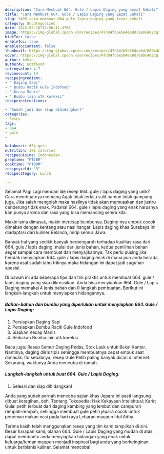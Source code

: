 ```yaml
---
description: "Cara Membuat 664. Gule / Lapis Daging yang Lezat Sekali"
title: "Cara Membuat 664. Gule / Lapis Daging yang Lezat Sekali"
slug: 1405-cara-membuat-664-gule-lapis-daging-yang-lezat-sekali
category: Uncategorized
date: 2022-08-18T12:56:11.476Z
image: https://img-global.cpcdn.com/recipes/47d84fb5e564ea0d/680x482cq70/664-gule-lapis-daging-foto-resep-utama.jpg
hideToc: false
enableToc: true
enableTocContent: false
thumbnail: https://img-global.cpcdn.com/recipes/47d84fb5e564ea0d/680x482cq70/664-gule-lapis-daging-foto-resep-utama.jpg
cover: https://img-global.cpcdn.com/recipes/47d84fb5e564ea0d/680x482cq70/664-gule-lapis-daging-foto-resep-utama.jpg
author: Admin
authorAv: notfound
ratingvalue: 4.7
reviewcount: 14
recipeingredient:
- " Daging Sapi"
- " Bumbu Racik Gule Indofood"
- " Kecap Manis"
- " Bumbu lain utk koreksi"
recipeinstructions:

- "Sudah jadi dan siap dihidangkan!"
categories:
- Resep
tags:
- 664
- gule
- 

katakunci: 664 gule  
nutrition: 171 calories
recipecuisine: Indonesian
preptime: "PT28M"
cooktime: "PT39M"
recipeyield: "3"
recipecategory: Lunch

---
```



Selamat Pagi Lagi mencari ide resep 664. gule / lapis daging yang unik? Cara membuatnya memang Agak tidak terlalu sulit namun tidak gampang juga. Jika salah mengolah maka hasilnya tidak akan memuaskan dan justru cenderung tidak enak. Padahal 664. gule / lapis daging yang enak harusnya kan punya aroma dan rasa yang bisa memancing selera kita.


Makin lama dimasak, makin meresap bumbunya. Daging nya empuk cocok dimakan dengan kentang atau nasi hangat. Lapis daging khas Surabaya ini diadaptasi dari kuliner Belanda, mirip semur Jawa.

Banyak hal yang sedikit banyak berpengaruh terhadap kualitas rasa dari 664. gule / lapis daging, mulai dari jenis bahan, kedua pemilihan bahan segar sampai cara membuat dan menyajikannya. Tak perlu pusing jika hendak menyiapkan 664. gule / lapis daging enak di mana pun anda berada, karena asal sudah tahu triknya maka hidangan ini dapat jadi suguhan spesial.


Di bawah ini ada beberapa tips dan trik praktis untuk membuat 664. gule / lapis daging yang siap dikreasikan. Anda bisa menyiapkan 664. Gule / Lapis Daging memakai 4 jenis bahan dan 0 langkah pembuatan. Berikut ini langkah-langkah untuk menyiapkan hidangannya.

<!--inarticleads1-->

##### Bahan-bahan dan bumbu yang diperlukan untuk menyiapkan 664. Gule / Lapis Daging:

1. Persiapkan  Daging Sapi
1. Persiapkan  Bumbu Racik Gule Indofood
1. Siapkan  Kecap Manis
1. Sediakan  Bumbu lain utk koreksi


Baca juga: Resep Semur Daging Pedas, Stok Lauk untuk Bekal Kantor. Nantinya, daging diiris tipis sehingga membuatnya cepat empuk saat dimasak. Itu sebabnya, resep Gule Petih paling banyak dicari di internet. Sekarang, waktunya Anda mencoba di rumah. 

<!--inarticleads2-->

##### Langkah-langkah untuk buat 664. Gule / Lapis Daging:


1. Selesai dan siap dihidangkan!

Anda yang sudah pernah mencoba sajian khas Jepara ini pasti langsung dibuat ketagihan, deh. Tentang Tokopedia; Hak Kekayaan Intelektual; Karir; Gulai petih terbuat dari daging kambing yang lembut dan campuran rempah-rempah, sehingga membuat gule petih jepara cocok untuk peneman makan nasi pada hari raya Lebaran maupun Idul Adha. 

Terima kasih telah menggunakan resep yang tim kami tampilkan di sini. Besar harapan kami, olahan 664. Gule / Lapis Daging yang mudah di atas dapat membantu anda menyiapkan hidangan yang enak untuk keluarga/teman maupun menjadi inspirasi bagi anda yang berkeinginan untuk berbisnis kuliner. Selamat mencoba!
